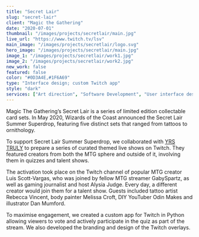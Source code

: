 ```yaml
---
title: "Secret Lair"
slug: "secret-lair"
client: "Magic the Gathering"
date: "2020-07-01"
thumbnail: "/images/projects/secretlair/main.jpg"
live_url: "https://www.twitch.tv/lsv"
main_image: "/images/projects/secretlair/logo.svg"
hero_image: "/images/projects/secretlair/main.jpg"
image_1: "/images/projects/secretlair/work1.jpg"
image_2: "/images/projects/secretlair/work2.jpg"
new_work: false
featured: false
color: "#0D3A4E,#1F6A69"
type: "Interface design; custom Twitch app"
style: "dark"
services: ["Art direction", "Software Development", "User interface design", "Digital Design"]
---
```

Magic The Gathering’s Secret Lair is a series of limited edition collectable
card sets. In May 2020, Wizards of the Coast announced the Secret Lair Summer
Superdrop, featuring five distinct sets that ranged from tattoos to ornithology.

To support Secret Lair Summer Superdrop, we collaborated with [YRS
TRULY](http://yrstruly.uk/) to prepare a series of curated themed live shows on
Twitch. They featured creators from both the MTG sphere and outside of it,
involving them in quizzes and talent shows.

The activation took place on the Twitch channel of popular MTG creator Luis
Scott-Vargas, who was joined by fellow MTG streamer GabySpartz, as well as
gaming journalist and host Alysia Judge. Every day, a different creator would
join them for a talent show. Guests included tattoo artist Rebecca Vincent, body
painter Melissa Croft, DIY YouTuber Odin Makes and illustrator Dan Mumford.

To maximise engagement, we created a custom app for Twitch in Python allowing
viewers to vote and actively participate in the quiz as part of the stream. We
also developed the branding and design of the Twitch overlays.
